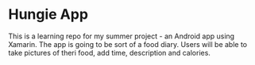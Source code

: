 # Hungie App

This is a learning repo for my summer project - an Android app using Xamarin. 
The app is going to be sort of a food diary. Users will be able to take pictures of theri food, add time, description and calories.
